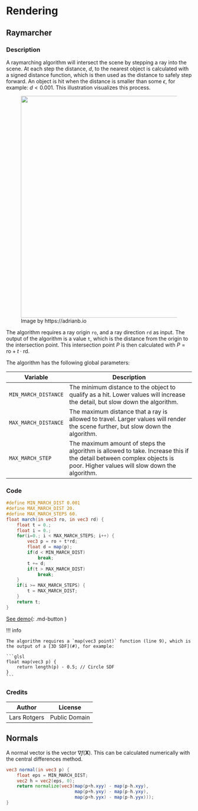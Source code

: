 # Rendering

## Raymarcher

### Description

A raymarching algorithm will intersect the scene by stepping a ray into the scene. 
At each step the distance, $d$, to the nearest object is calculated with a signed distance function, which is then used as the distance to safely step forward. 
An object is hit when the distance is smaller than some $\epsilon$, for example: $d < 0.001$. 
This illustration visualizes this process.

<figure>
  <img src="https://adrianb.io/img/2016-10-01-raymarching/figure3.png" width="600" />
  <figcaption>Image by https://adrianb.io</figcaption>
</figure>

The algorithm requires a ray origin `ro`, and a ray direction `rd` as input.
The output of the algorithm is a value `t`, which is the distance from the origin to the intersection point.
This intersection point $P$ is then calculated with $P = \textrm{ro} + t\cdot \textrm{rd}.$ 

The algorithm has the following global parameters:

|Variable|Description|
|--|--|
|`MIN_MARCH_DISTANCE`|The minimum distance to the object to qualify as a hit. Lower values will increase the detail, but slow down the algorithm.|
|`MAX_MARCH_DISTANCE`|The maximum distance that a ray is allowed to travel. Larger values will render the scene further, but slow down the algorithm.|
|`MAX_MARCH_STEP`|The maximum amount of steps the algorithm is allowed to take. Increase this if the detail between complex objects is poor. Higher values will slow down the algorithm.|

### Code

```glsl
#define MIN_MARCH_DIST 0.001
#define MAX_MARCH_DIST 20.
#define MAX_MARCH_STEPS 60.
float march(in vec3 ro, in vec3 rd) {
    float t = 0.;
    float i = 0.;
    for(i=0.; i < MAX_MARCH_STEPS; i++) {
        vec3 p = ro + t*rd;
        float d = map(p);
        if(d < MIN_MARCH_DIST)
            break;
        t += d;
        if(t > MAX_MARCH_DIST)
            break;
    }
    if(i >= MAX_MARCH_STEPS) {
        t = MAX_MARCH_DIST;
    }
    return t;
}
```

[See demo](https://www.shadertoy.com/view/3tyyWm){: .md-button }

!!! info

    The algorithm requires a `map(vec3 point)` function (line 9), which is the output of a [3D SDF](#), for example:

    ```glsl
    float map(vec3 p) {
        return length(p) - 0.5; // Circle SDF
    }
    ```

### Credits

|Author|License|
|--|--|
|Lars Rotgers|Public Domain|

## Normals

A normal vector is the vector $\nabla f(\mathbf{X})$. 
This can be calculated numerically with the central differences method.

```glsl
vec3 normal(in vec3 p) {
    float eps = MIN_MARCH_DIST;
    vec2 h = vec2(eps, 0);
    return normalize(vec3(map(p+h.xyy) - map(p-h.xyy),
                          map(p+h.yxy) - map(p-h.yxy),
                          map(p+h.yyx) - map(p-h.yyx)));
}
```